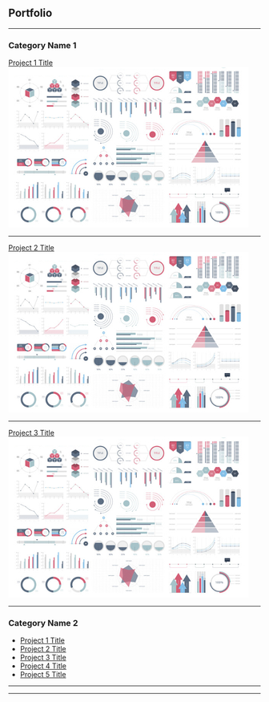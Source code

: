 ## Portfolio

---

### Category Name 1 

<!--
[link to Google](https://www.google.com)
### Let’s Add an Image (from an external website)
![Jetpacktocat](https://octodex.github.com/images/jetpacktocat.png)
![](https://octodex.github.com/images/jetpacktocat.png) -->

<!--
### Uploading images to your website and using them
![](images/bio-photo.jpg) -->

[Project 1 Title](/sample_page)
<img src="images/dummy_thumbnail.jpg?raw=true"/>

---
[Project 2 Title](/pdf/sample_presentation.pdf)
<img src="images/dummy_thumbnail.jpg?raw=true"/>

---
[Project 3 Title](http://example.com/)
<img src="images/dummy_thumbnail.jpg?raw=true"/>

---

### Category Name 2

- [Project 1 Title](http://example.com/)
- [Project 2 Title](http://example.com/)
- [Project 3 Title](http://example.com/)
- [Project 4 Title](http://example.com/)
- [Project 5 Title](http://example.com/)

---




---
<!--<p style="font-size:11px">Page template forked from <a href="https://github.com/evanca/quick-portfolio">evanca</a></p>
Remove above link if you don't want to attibute -->

